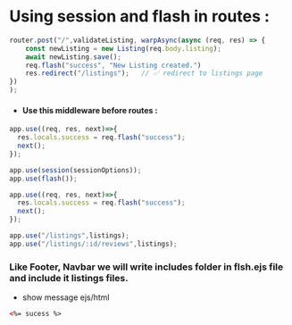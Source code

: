 # Using session and flash in routes :

```js
router.post("/",validateListing, warpAsync(async (req, res) => {
    const newListing = new Listing(req.body.listing);
    await newListing.save();
    req.flash("success", "New Listing created.")
    res.redirect("/listings");   // ✅ redirect to listings page
})
);
```


- #### Use this middleware before routes :
```js
app.use((req, res, next)=>{
  res.locals.success = req.flash("success");
  next();
});
```

```js
app.use(session(sessionOptions));
app.use(flash());

app.use((req, res, next)=>{
  res.locals.success = req.flash("success");
  next();
});

app.use("/listings",listings);
app.use("/listings/:id/reviews",listings);
```
### Like Footer, Navbar we will write includes folder in flsh.ejs file and include it listings files.

- show message ejs/html
```html
<%= sucess %> 
```